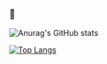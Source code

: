 ### 👻
<!--
**Blunf/Blunf** is a ✨ _special_ ✨ repository because its `README.md` (this file) appears on your GitHub profile.

Here are some ideas to get you started:

- 🔭 I’m currently working on ...
- 🌱 I’m currently learning ...
- 👯 I’m looking to collaborate on ...
- 🤔 I’m looking for help with ...
- 💬 Ask me about ...
- 📫 How to reach me: ...
- 😄 Pronouns: ...
- ⚡ Fun fact: ...
-->
![Anurag's GitHub stats](https://github-readme-stats.vercel.app/api?username=Blunf&show_icons=true&theme=apprentice)

[![Top Langs](https://github-readme-stats.vercel.app/api/top-langs/?username=Blunf&layout=compact&langs_count=4)](https://github.com/anuraghazra/github-readme-stats)
